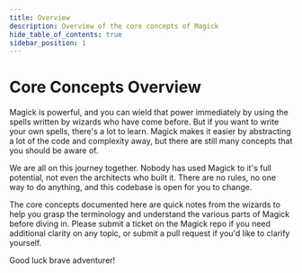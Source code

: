 ```yaml
---
title: Overview
description: Overview of the core concepts of Magick
hide_table_of_contents: true
sidebar_position: 1
---
```


# Core Concepts Overview

Magick is powerful, and you can wield that power immediately by using the spells written by wizards who have come before. But if you want to write your own spells, there's a lot to learn. Magick makes it easier by abstracting a lot of the code and complexity away, but there are still many concepts that you should be aware of.

We are all on this journey together. Nobody has used Magick to it's full potential, not even the architects who built it. There are no rules, no one way to do anything, and this codebase is open for you to change.

The core concepts documented here are quick notes from the wizards to help you grasp the terminology and understand the various parts of Magick before diving in. Please submit a ticket on the Magick repo if you need additional clarity on any topic, or submit a pull request if you'd like to clarify yourself.

Good luck brave adventurer!